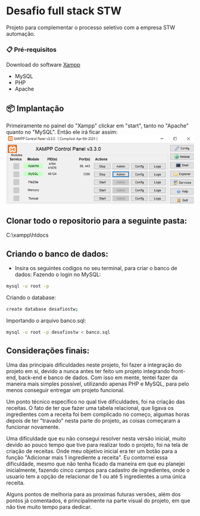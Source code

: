 # Desafio full stack STW

Projeto para complementar o processo seletivo com a empresa STW automação.

### 📋 Pré-requisitos

Download do software [Xampp](https://www.apachefriends.org/pt_br/index.html) <br>
* MySQL <br>
* PHP <br>
* Apache <br>

## 📦 Implantação

Primeiramente no painel do "Xampp" clickar em "start", tanto no "Apache" quanto no "MySQL".
Então ele irá ficar assim: <br>
![](Imagens/xampp.png)



## Clonar todo o repositorio para a seguinte pasta:
C:\xampp\htdocs



## Criando o banco de dados:

* Insira os seguintes codigos no seu terminal, para criar o banco de dados: 
Fazendo o login no MySQL:
```bash
mysql -u root -p
```
Criando o database:
```bash
create database desafiostw;
```
Importando o arquivo banco.sql:
```bash
mysql -u root -p desafiostw < banco.sql
```
        


## Considerações finais:
Uma das principais dificuldades neste projeto, foi fazer a integração do projeto em si, devido a nunca antes ter feito um projeto integrando front-end, back-end e banco de dados. Com isso em mente, tentei fazer da maneira mais simples possível, utilizando apenas PHP e MySQL, para pelo menos conseguir entregar um projeto funcional.

Um ponto técnico específico no qual tive dificuldades, foi na criação das receitas. O fato de ter que fazer uma tabela relacional, que ligava os ingredientes com a receita foi bem complicado no começo, algumas horas depois de ter "travado" nesta parte do projeto, as coisas começaram a funcionar novamente.

Uma dificuldade que eu não consegui resolver nesta versão inicial, muito devido ao pouco tempo que tive para realizar todo o projeto, foi na tela de criação de receitas. Onde meu objetivo inicial era ter um botão para a função "Adicionar mais 1 ingrediente a receita". Eu contornei essa dificuldade, mesmo que não tenha ficado da maneira em que eu planejei inicialmente, fazendo cinco campos para cadastro de ingredientes, onde o usuario tem a opção de relacionar de 1 ou até 5 ingredientes a uma única receita.

Alguns pontos de melhoria para as proximas futuras versões, além dos pontos já comentados, é principalmente na parte visual do projeto, em que não tive muito tempo para dedicar.
